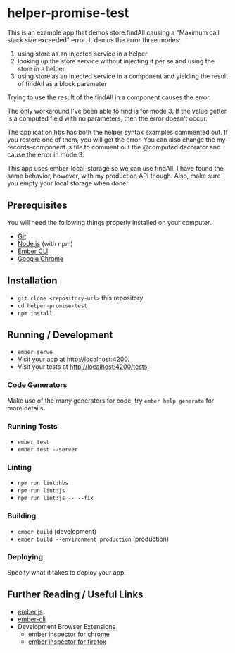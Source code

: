 # helper-promise-test

This is an example app that demos store.findAll causing a "Maximum call stack size exceeded" error. It demos the error three modes:

1) using store as an injected service in a helper
2) looking up the store service without injecting it per se and using the store in a helper
3) using store as an injected service in a component and yielding the result of findAll as a block parameter

Trying to use the result of the findAll in a component causes the error.

The only workaround I've been able to find is for mode 3. If the value getter is a computed field with no parameters, then the error doesn't occur.

The application.hbs has both the helper syntax examples commented out. If you restore one of them, you will get the error. You can also change the my-records-component.js file to comment out the @computed decorator and cause the error in mode 3.

This app uses ember-local-storage so we can use findAll. I have found the same behavior, however, with my production API though. Also, make sure you empty your local storage when done!

## Prerequisites

You will need the following things properly installed on your computer.

* [Git](https://git-scm.com/)
* [Node.js](https://nodejs.org/) (with npm)
* [Ember CLI](https://ember-cli.com/)
* [Google Chrome](https://google.com/chrome/)

## Installation

* `git clone <repository-url>` this repository
* `cd helper-promise-test`
* `npm install`

## Running / Development

* `ember serve`
* Visit your app at [http://localhost:4200](http://localhost:4200).
* Visit your tests at [http://localhost:4200/tests](http://localhost:4200/tests).

### Code Generators

Make use of the many generators for code, try `ember help generate` for more details

### Running Tests

* `ember test`
* `ember test --server`

### Linting

* `npm run lint:hbs`
* `npm run lint:js`
* `npm run lint:js -- --fix`

### Building

* `ember build` (development)
* `ember build --environment production` (production)

### Deploying

Specify what it takes to deploy your app.

## Further Reading / Useful Links

* [ember.js](https://emberjs.com/)
* [ember-cli](https://ember-cli.com/)
* Development Browser Extensions
  * [ember inspector for chrome](https://chrome.google.com/webstore/detail/ember-inspector/bmdblncegkenkacieihfhpjfppoconhi)
  * [ember inspector for firefox](https://addons.mozilla.org/en-US/firefox/addon/ember-inspector/)
